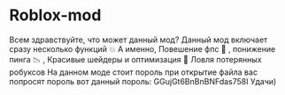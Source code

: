 # Roblox-mod
Всем здравствуйте, что может данный мод? 
Данный мод включает сразу несколько функций :collision:
А именно, Повешение фпс :rocket: , понижение пинга :chart_with_downwards_trend: , Красивые шейдеры и оптимизация :high_brightness: Ловля потерянных робуксов
На данном моде стоит пороль при открытие файла вас попросят пороль вот данный пороль: GGujGt6BnBnBNFdas758I
Удачи)
